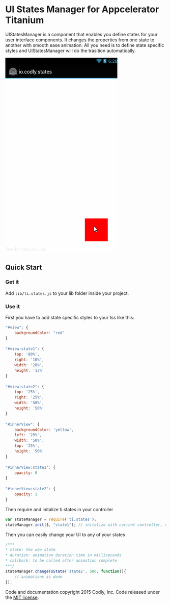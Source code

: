 # UI States Manager for Appcelerator Titanium

UIStatesManager is a component that enables you define states for your user interface components. It changes the properties from one state to another with smooth ease animation. All you need is to define state specific styles and UIStatesManager will do the trasition automatically. 


![enter image description here](https://raw.githubusercontent.com/CodlyLabs/ti.states/master/images/preview.gif)


## Quick Start

### Get it 
Add `lib/ti.states.js` to your  lib folder inside your project. 

### Use it
First you have to add state specific styles to your tss like this:

``` js
"#view": {
	backgroundColor: "red"
}

"#view:state1": {
	top: '80%',
	right: '10%',
	width: '20%',
	height: '13%'
}

"#view:state2": {
	top: '25%',
	right: '25%',
	width: '50%',
	height: '50%'
}

"#innerView": {
	backgroundColor: 'yellow',
	left: '25%',
	width: '50%',
	top: '25%',
	height: '50%'
}

"#innerView:state1": {
	opacity: 0
}

"#innerView:state2": {
	opacity: 1
}
```

Then require and initalize ti.states in your controller
``` js
var stateManager = require('ti.states');
stateManager.init($, "state1"); // initalize with current controller, default state
```

Then you can easily change your UI to any of your states

``` js
/***
* state: the new state
* duration: animation duration time in milliseconds
* callback: to be called after animation complete
***/
stateManager.changeToState('state2', 500, function(){
	// animations is done
});
```
Code and documentation copyright 2015 Codly, Inc. Code released under the [MIT license](https://github.com/CodlyLabs/ti.states/blob/master/LICENSE).
